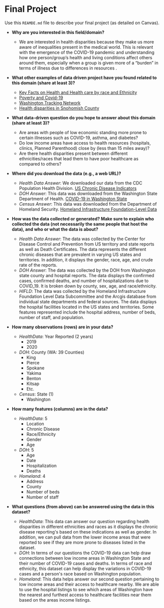 # Final Project
Use this `REAMDE.md` file to describe your final project (as detailed on Canvas).

* **Why are you interested in this field/domain?**
  * We are interested in health disparities because they make us more aware of inequalities present in the medical world. This is relevant with the emergence of the COVID-19 pandemic and understanding how one person/group’s health and living conditions affect others around them, especially when a group is given more of a “burden” in terms of illness due to differences in resources .  

* **What other examples of data driven project have you found related to this domain (share at least 3)?**
  * [Key Facts on Health and Health care by race and Ethnicity](https://www.kff.org/racial-equity-and-health-policy/report/key-facts-on-health-and-health-care-by-race-and-ethnicity/)
  * [Poverty and Covid-19](https://www.frontiersin.org/articles/10.3389/fsoc.2020.00047/full)
  * [Washington Tracking Network](https://fortress.wa.gov/doh/wtn/WTNIBL/)
  * [Health disparities in Snohomish County](https://www.snohd.org/DocumentCenter/View/640/Health-Disparities-in-Snohomish-County-2016-PDF)

* **What data-driven question do you hope to answer about this domain (share at least 3)?**
  * Are areas with people of low economic standing more prone to certain illnesses such as COVID-19, asthma, and diabetes?
  * Do low income areas have access to health resources (hospitals, clinics, Planned Parenthood) close by (less than 15 miles away)?
  * Are there health disparities present between different ethnicities/races that lead them to have poor healthcare as compared to others?


* **Where did you download the data (e.g., a web URL)?**
  * _Health Data Answer_: We downloaded our data from the CDC Population Health Division. [US Chronic Disease Indicators](https://healthdata.gov/dataset/us-chronic-disease-indicators-cdi)
  * _DOH Answer_: This data was downloaded from the Washington State Department of Health. [COVID-19 in Washington State](https://www.doh.wa.gov/Emergencies/COVID19/DataDashboard)  
  * _Census Answer_: This data was downloaded from the Department of Homeland Security. [Homeland Infrastructure Foundation-Level Data](https://hifld-geoplatform.opendata.arcgis.com/datasets/hospitals?geometry=-136.291%2C44.532%2C-105.771%2C49.757)

* **How was the data collected or generated? Make sure to explain who collected the data (not necessarily the same people that host the data), and who or what the data is about?**
  *  _Health Data Answer_: The data was collected by the Center for Disease Control and Prevention from US territory and state reports as well as Death Certificates. The data represents the different chronic diseases that are prevalent in varying US states and territories. In addition, it displays the gender, race, age, and crude rate of the reports.
  * _DOH Answer_: The data was collected by the DOH from Washington state county and hospital reports. The data displays the confirmed cases, confirmed deaths, and number of hospitalizations due to COVID_19. It is broken down by county, sex, age, and race/ethnicity.
  * _HIFLD_: The data was collected by the Homeland Infrastructure Foundation Level Data Subcommittee and the Arcgis database from individual state departments and federal sources. The data displays the hospital facilities located in the US states and territories. Some features represented include the hospital address, number of beds, number of staff, and population.

* **How many observations (rows) are in your data?**
  * _HealthData_: Year Reported (2 years)
    * 2019
    * 2020
  * _DOH_: County (WA: 39 Counties)
    * King
    * Pierce
    * Spokane
    * Yakima
    * Benton
    * Kitsap
    * Etc.
  * _Census_: State (1)
    * Washington

* **How many features (columns) are in the data?**
  * _HealthData_: 5
    * Location
    * Chronic Disease
    * Race/Ethnicity
    * Gender
    * Age
  * _DOH_: 5
    * Age
    * Date
    * Hospitalization
    * Deaths
  * _Homeland_: 4
    * Address
    * County
    * Number of beds
    * Number of staff


* **What questions (from above) can be answered using the data in this dataset?**
  * _HealthData_: This data can answer our question regarding health disparities in different ethnicities and races as it displays the chronic disease reporting's based on these indications as well as gender. In addition, we can pull data from the lower income areas that were reported to see if they are more prone to diseases listed in the dataset.
  * _DOH_: In terms of our questions the COVID-19 data can help draw connections between low income areas in Washington State and their number of COVID-19 cases and deaths. In terms of race and ethnicity, this dataset can help display the variations in COVID-19 cases and a person's race based on Washington population.
  * _Homeland_: This data helps answer our second question pertaining to low income areas and their access to healthcare nearby. We are able to use the hospital listings to see which areas of Washington have the nearest and furthest access to healthcare facilities near them based on the areas income listings.
